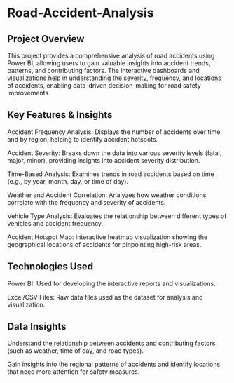 # Road-Accident-Analysis

## Project Overview
This project provides a comprehensive analysis of road accidents using Power BI, allowing users to gain valuable insights into accident trends, patterns, and contributing factors. The interactive dashboards and visualizations help in understanding the severity, frequency, and locations of accidents, enabling data-driven decision-making for road safety improvements.

## Key Features & Insights
Accident Frequency Analysis: Displays the number of accidents over time and by region, helping to identify accident hotspots.

Accident Severity: Breaks down the data into various severity levels (fatal, major, minor), providing insights into accident severity distribution.

Time-Based Analysis: Examines trends in road accidents based on time (e.g., by year, month, day, or time of day).

Weather and Accident Correlation: Analyzes how weather conditions correlate with the frequency and severity of accidents.

Vehicle Type Analysis: Evaluates the relationship between different types of vehicles and accident frequency.

Accident Hotspot Map: Interactive heatmap visualization showing the geographical locations of accidents for pinpointing high-risk areas.

## Technologies Used
Power BI: Used for developing the interactive reports and visualizations.

Excel/CSV Files: Raw data files used as the dataset for analysis and visualization.

## Data Insights
Understand the relationship between accidents and contributing factors (such as weather, time of day, and road types).

Gain insights into the regional patterns of accidents and identify locations that need more attention for safety measures.
